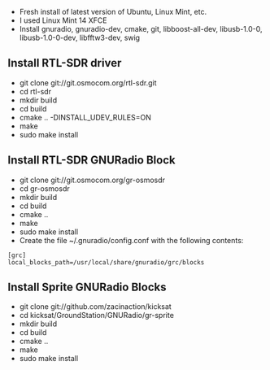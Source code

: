 - Fresh install of latest version of Ubuntu, Linux Mint, etc.
- I used Linux Mint 14 XFCE
- Install gnuradio, gnuradio-dev, cmake, git, libboost-all-dev, libusb-1.0-0, libusb-1.0-0-dev, libfftw3-dev, swig

## Install RTL-SDR driver
- git clone git://git.osmocom.org/rtl-sdr.git
- cd rtl-sdr
- mkdir build
- cd build
- cmake .. -DINSTALL_UDEV_RULES=ON
- make
- sudo make install

## Install RTL-SDR GNURadio Block
- git clone git://git.osmocom.org/gr-osmosdr
- cd gr-osmosdr
- mkdir build
- cd build
- cmake ..
- make
- sudo make install
- Create the file ~/.gnuradio/config.conf with the following contents:
```
[grc]
local_blocks_path=/usr/local/share/gnuradio/grc/blocks
```

## Install Sprite GNURadio Blocks
- git clone git://github.com/zacinaction/kicksat
- cd kicksat/GroundStation/GNURadio/gr-sprite
- mkdir build
- cd build
- cmake ..
- make
- sudo make install
